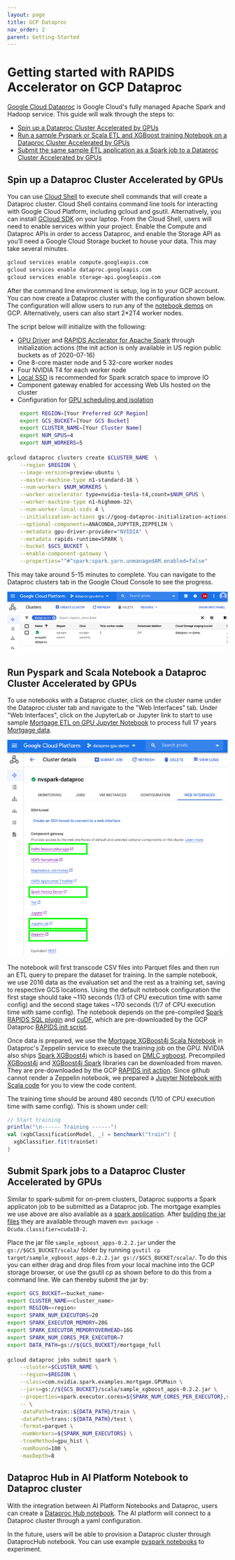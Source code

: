 ```yaml
---
layout: page
title: GCP Dataproc
nav_order: 2
parent: Getting-Started
---
```


# Getting started with RAPIDS Accelerator on GCP Dataproc
 [Google Cloud Dataproc](https://cloud.google.com/dataproc) is Google Cloud's fully managed Apache Spark and Hadoop service.  This guide will walk through the steps to:

* [Spin up a Dataproc Cluster Accelerated by GPUs](getting-started-gcp#spin-up-a-dataproc-cluster-accelerated-by-gpus)
* [Run a sample Pyspark or Scala ETL and XGBoost training Notebook on a Dataproc Cluster Accelerated by GPUs](getting-started-gcp#run-pyspark-and-scala-notebook-a-dataproc-cluster-accelerated-by-gpus)
* [Submit the same sample ETL application as a Spark job to a Dataproc Cluster Accelerated by GPUs](getting-started-gcp#submit-spark-jobs-to-a-dataproc-cluster-accelerated-by-gpus)

## Spin up a Dataproc Cluster Accelerated by GPUs
 
 You can use [Cloud Shell](https://cloud.google.com/shell) to execute shell commands that will create a Dataproc cluster.  Cloud Shell contains command line tools for interacting with Google Cloud Platform, including gcloud and gsutil.  Alternatively, you can install [GCloud SDK](https://cloud.google.com/sdk/install) on your laptop.  From the Cloud Shell, users will need to enable services within your project.  Enable the Compute and Dataproc APIs in order to access Dataproc, and enable the Storage API as you’ll need a Google Cloud Storage bucket to house your data.  This may take several minutes.
```bash
gcloud services enable compute.googleapis.com
gcloud services enable dataproc.googleapis.com
gcloud services enable storage-api.googleapis.com
``` 

After the command line environment is setup, log in to your GCP account.  You can now create a Dataproc cluster with the configuration shown below.
The configuration will allow users to run any of the [notebook demos](https://github.com/NVIDIA/spark-rapids/tree/branch-0.2/docs/demo/GCP) on GCP.  Alternatively, users can also start 2*2T4 worker nodes.

The script below will initialize with the following: 

* [GPU Driver](https://github.com/GoogleCloudDataproc/initialization-actions/tree/master/gpu) and [RAPIDS Acclerator for Apache Spark](https://github.com/GoogleCloudDataproc/initialization-actions/tree/master/rapids) through initialization actions (the init action is only available in US region public buckets as of 2020-07-16)
* One 8-core master node and 5 32-core worker nodes
* Four NVIDIA T4 for each worker node
* [Local SSD](https://cloud.google.com/dataproc/docs/concepts/compute/dataproc-local-ssds) is recommended for Spark scratch space to improve IO 
* Component gateway enabled for accessing Web UIs hosted on the cluster
* Configuration for [GPU scheduling and isolation](/get-started/yarn-gpu.html)


```bash
    export REGION=[Your Preferred GCP Region]
    export GCS_BUCKET=[Your GCS Bucket]
    export CLUSTER_NAME=[Your Cluster Name]
    export NUM_GPUS=4
    export NUM_WORKERS=5

gcloud dataproc clusters create $CLUSTER_NAME  \
    --region $REGION \
    --image-version=preview-ubuntu \
    --master-machine-type n1-standard-16 \
    --num-workers $NUM_WORKERS \
    --worker-accelerator type=nvidia-tesla-t4,count=$NUM_GPUS \
    --worker-machine-type n1-highmem-32\
    --num-worker-local-ssds 4 \
    --initialization-actions gs://goog-dataproc-initialization-actions-${REGION}/gpu/install_gpu_driver.sh,gs://goog-dataproc-initialization-actions-${REGION}/rapids/rapids.sh \
    --optional-components=ANACONDA,JUPYTER,ZEPPELIN \
    --metadata gpu-driver-provider="NVIDIA" \
    --metadata rapids-runtime=SPARK \
    --bucket $GCS_BUCKET \
    --enable-component-gateway \
    --properties="^#^spark:spark.yarn.unmanagedAM.enabled=false"
``` 
This may take around 5-15 minutes to complete.  You can navigate to the Dataproc clusters tab in the Google Cloud Console to see the progress.

![Dataproc Cluster](../img/dataproc-cluster.png)

## Run Pyspark and Scala Notebook a Dataproc Cluster Accelerated by GPUs
To use notebooks with a Dataproc cluster, click on the cluster name under the Dataproc cluster tab and navigate to the "Web Interfaces" tab.  Under "Web Interfaces", click on the JupyterLab or Jupyter link to start to use sample [Mortgage ETL on GPU Jupyter Notebook](../demo/GCP/Mortgage-ETL-GPU.ipynb) to process full 17 years [Mortgage data](https://rapidsai.github.io/demos/datasets/mortgage-data). 

![Dataproc Web Interfaces](../img/dataproc-service.png)

The notebook will first transcode CSV files into Parquet files and then run an ETL query to prepare the dataset for training.  In the sample notebook, we use 2016 data as the evaluation set and the rest as a training set, saving to respective GCS locations.  Using the default notebook configuration the first stage should take ~110 seconds (1/3 of CPU execution time with same config) and the second stage takes ~170 seconds (1/7 of CPU execution time with same config).  The notebook depends on the pre-compiled [Spark RAPIDS SQL plugin](https://mvnrepository.com/artifact/com.nvidia/rapids-4-spark-parent) and [cuDF](https://mvnrepository.com/artifact/ai.rapids/cudf/0.14), which are pre-downloaded by the GCP Dataproc [RAPIDS init script]().

Once data is prepared, we use the [Mortgage XGBoost4j Scala Notebook](../demo/GCP/mortgage-xgboost4j-gpu-scala.zpln) in Dataproc's Zeppelin service to execute the training job on the GPU.  NVIDIA also ships [Spark XGBoost4j](https://github.com/NVIDIA/spark-xgboost) which is based on [DMLC xgboost](https://github.com/dmlc/xgboost).  Precompiled [XGBoost4j](https://repo1.maven.org/maven2/com/nvidia/xgboost4j_3.0/) and [XGBoost4j Spark](https://repo1.maven.org/maven2/com/nvidia/xgboost4j-spark_3.0/1.0.0-0.1.0/) libraries can be downloaded from maven.  They are pre-downloaded by the GCP [RAPIDS init action](https://github.com/GoogleCloudDataproc/initialization-actions/tree/master/rapids).  Since github cannot render a Zeppelin notebook, we prepared a [Jupyter Notebook with Scala code](../demo/GCP/mortgage-xgboost4j-gpu-scala.ipynb) for you to view the code content. 

The training time should be around 480 seconds (1/10 of CPU execution time with same config).  This is shown under cell:
```scala
// Start training
println("\n------ Training ------")
val (xgbClassificationModel, _) = benchmark("train") {
  xgbClassifier.fit(trainSet)
}
```

## Submit Spark jobs to a Dataproc Cluster Accelerated by GPUs
Similar to spark-submit for on-prem clusters, Dataproc supports a Spark applicaton job to be submitted as a Dataproc job.  The mortgage examples we use above are also available as a [spark application](https://github.com/NVIDIA/spark-xgboost-examples/tree/spark-3/examples/apps/scala).  After [building the jar files](https://github.com/NVIDIA/spark-xgboost-examples/blob/spark-3/getting-started-guides/building-sample-apps/scala.md) they are available through maven `mvn package -Dcuda.classifier=cuda10-2`. 

Place the jar file `sample_xgboost_apps-0.2.2.jar` under the `gs://$GCS_BUCKET/scala/` folder by running `gsutil cp target/sample_xgboost_apps-0.2.2.jar gs://$GCS_BUCKET/scala/`.  To do this you can either drag and drop files from your local machine into the GCP storage browser, or use the gsutil cp as shown before to do this from a command line.  We can thereby submit the jar by:

```bash
export GCS_BUCKET=<bucket_name>
export CLUSTER_NAME=<cluster_name>
export REGION=<region>
export SPARK_NUM_EXECUTORS=20
export SPARK_EXECUTOR_MEMORY=20G
export SPARK_EXECUTOR_MEMORYOVERHEAD=16G
export SPARK_NUM_CORES_PER_EXECUTOR=7
export DATA_PATH=gs://${GCS_BUCKET}/mortgage_full

gcloud dataproc jobs submit spark \
    --cluster=$CLUSTER_NAME \
    --region=$REGION \
    --class=com.nvidia.spark.examples.mortgage.GPUMain \
    --jars=gs://${GCS_BUCKET}/scala/sample_xgboost_apps-0.2.2.jar \
    --properties=spark.executor.cores=${SPARK_NUM_CORES_PER_EXECUTOR},spark.task.cpus=${SPARK_NUM_CORES_PER_EXECUTOR},spark.executor.memory=${SPARK_EXECUTOR_MEMORY},spark.executor.memoryOverhead=${SPARK_EXECUTOR_MEMORYOVERHEAD},spark.executor.resource.gpu.amount=1,spark.task.resource.gpu.amount=1,spark.rapids.sql.hasNans=false,spark.rapids.sql.batchSizeBytes=512M,spark.rapids.sql.reader.batchSizeBytes=768M,spark.rapids.sql.variableFloatAgg.enabled=true,spark.rapids.memory.gpu.pooling.enabled=false \
    -- \
    -dataPath=train::${DATA_PATH}/train \
    -dataPath=trans::${DATA_PATH}/test \
    -format=parquet \
    -numWorkers=${SPARK_NUM_EXECUTORS} \
    -treeMethod=gpu_hist \
    -numRound=100 \
    -maxDepth=8   
``` 

## Dataproc Hub in AI Platform Notebook to Dataproc cluster 
With the integration between AI Platform Notebooks and Dataproc, users can create a [Dataproc Hub notebook](https://cloud.google.com/blog/products/data-analytics/administering-jupyter-notebooks-for-spark-workloads-on-dataproc).  The AI platform will connect to a Dataproc cluster through a yaml configuration.

In the future, users will be able to provision a Dataproc cluster through DataprocHub notebook.  You can use example [pyspark notebooks](../demo/GCP/Mortgage-ETL-GPU.ipynb) to experiment. 
